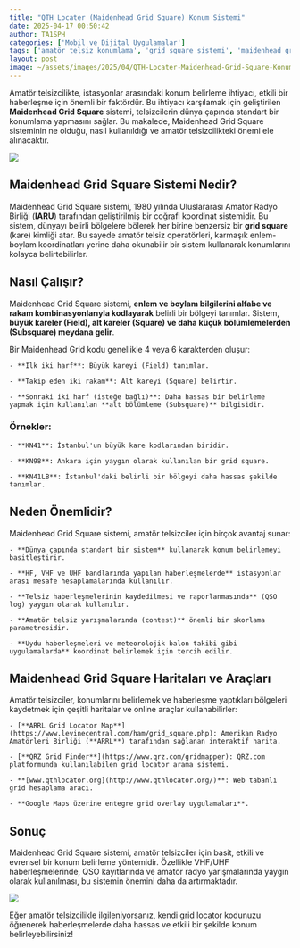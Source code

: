 ```yaml
---
title: "QTH Locater (Maidenhead Grid Square) Konum Sistemi"
date: 2025-04-17 00:50:42
author: TA1SPH
categories: ['Mobil ve Dijital Uygulamalar']
tags: ['amatör telsiz konumlama', 'grid square sistemi', 'maidenhead grid', 'qth locator', 'vhf uhf grid']
layout: post
image: ~/assets/images/2025/04/QTH-Locater-Maidenhead-Grid-Square-Konum-Sistemi.png
---
```


Amatör telsizcilikte, istasyonlar arasındaki konum belirleme ihtiyacı, etkili bir haberleşme için önemli bir faktördür. Bu ihtiyacı karşılamak için geliştirilen **Maidenhead Grid Square** sistemi, telsizcilerin dünya çapında standart bir konumlama yapmasını sağlar. Bu makalede, Maidenhead Grid Square sisteminin ne olduğu, nasıl kullanıldığı ve amatör telsizcilikteki önemi ele alınacaktır.

![](/assets/images/2025/04/Maidenhead_Locator_Map.png)
## Maidenhead Grid Square Sistemi Nedir?
Maidenhead Grid Square sistemi, 1980 yılında Uluslararası Amatör Radyo Birliği (**IARU**) tarafından geliştirilmiş bir coğrafi koordinat sistemidir. Bu sistem, dünyayı belirli bölgelere bölerek her birine benzersiz bir **grid square** (kare) kimliği atar. Bu sayede amatör telsiz operatörleri, karmaşık enlem-boylam koordinatları yerine daha okunabilir bir sistem kullanarak konumlarını kolayca belirtebilirler.
## Nasıl Çalışır?
Maidenhead Grid Square sistemi, **enlem ve boylam bilgilerini alfabe ve rakam kombinasyonlarıyla kodlayarak** belirli bir bölgeyi tanımlar. Sistem, **büyük kareler (Field), alt kareler (Square) ve daha küçük bölümlemelerden (Subsquare) meydana gelir**.

Bir Maidenhead Grid kodu genellikle 4 veya 6 karakterden oluşur:

 	- **İlk iki harf**: Büyük kareyi (Field) tanımlar.

 	- **Takip eden iki rakam**: Alt kareyi (Square) belirtir.

 	- **Sonraki iki harf (isteğe bağlı)**: Daha hassas bir belirleme yapmak için kullanılan **alt bölümleme (Subsquare)** bilgisidir.

### Örnekler:

 	- **KN41**: İstanbul'un büyük kare kodlarından biridir.

 	- **KN98**: Ankara için yaygın olarak kullanılan bir grid square.

 	- **KN41LB**: İstanbul'daki belirli bir bölgeyi daha hassas şekilde tanımlar.

## Neden Önemlidir?
Maidenhead Grid Square sistemi, amatör telsizciler için birçok avantaj sunar:

 	- **Dünya çapında standart bir sistem** kullanarak konum belirlemeyi basitleştirir.

 	- **HF, VHF ve UHF bandlarında yapılan haberleşmelerde** istasyonlar arası mesafe hesaplamalarında kullanılır.

 	- **Telsiz haberleşmelerinin kaydedilmesi ve raporlanmasında** (QSO log) yaygın olarak kullanılır.

 	- **Amatör telsiz yarışmalarında (contest)** önemli bir skorlama parametresidir.

 	- **Uydu haberleşmeleri ve meteorolojik balon takibi gibi uygulamalarda** koordinat belirlemek için tercih edilir.

## Maidenhead Grid Square Haritaları ve Araçları
Amatör telsizciler, konumlarını belirlemek ve haberleşme yaptıkları bölgeleri kaydetmek için çeşitli haritalar ve online araçlar kullanabilirler:

 	- [**ARRL Grid Locator Map**](https://www.levinecentral.com/ham/grid_square.php): Amerikan Radyo Amatörleri Birliği (**ARRL**) tarafından sağlanan interaktif harita.

 	- [**QRZ Grid Finder**](https://www.qrz.com/gridmapper): QRZ.com platformunda kullanılabilen grid locator arama sistemi.

 	- **[www.qthlocator.org](http://www.qthlocator.org/)**: Web tabanlı grid hesaplama aracı.

 	- **Google Maps üzerine entegre grid overlay uygulamaları**.

## Sonuç
Maidenhead Grid Square sistemi, amatör telsizciler için basit, etkili ve evrensel bir konum belirleme yöntemidir. Özellikle VHF/UHF haberleşmelerinde, QSO kayıtlarında ve amatör radyo yarışmalarında yaygın olarak kullanılması, bu sistemin önemini daha da artırmaktadır.

[![](/assets/images/2025/04/QTH-Locater.png)](https://k7fry.com/grid/)

Eğer amatör telsizcilikle ilgileniyorsanız, kendi grid locator kodunuzu öğrenerek haberleşmelerde daha hassas ve etkili bir şekilde konum belirleyebilirsiniz!